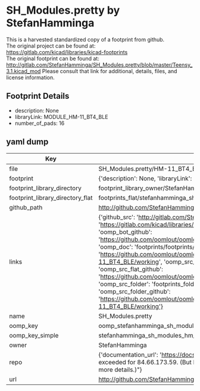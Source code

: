 # SH_Modules.pretty by StefanHamminga  
This is a harvested standardized copy of a footprint from github.  
The original project can be found at:  
https://gitlab.com/kicad/libraries/kicad-footprints  
The original footprint can be found at:
http://gitlab.com/StefanHamminga/SH_Modules.pretty/blob/master/Teensy_3.1.kicad_mod
Please consult that link for additional, details, files, and license information.  
## Footprint Details
* description: None  
* libraryLink: MODULE_HM-11_BT4_BLE  
* number_of_pads: 16  
## yaml dump  
| Key | Value |  
| --- | --- |  
| file | SH_Modules.pretty/HM-11_BT4_BLE.kicad_mod |  
| footprint | {'description': None, 'libraryLink': 'MODULE_HM-11_BT4_BLE', 'number_of_pads': 16} |  
| footprint_library_directory | footprint_library_owner/StefanHamminga_SH_Modules.pretty |  
| footprint_library_directory_flat | footprints_flat/stefanhamminga_sh_modules_hm_11_bt4_ble/working |  
| github_path | http://github.com/StefanHamminga/SH_Modules.pretty/blob/master/HM-11_BT4_BLE.kicad_mod |  
| links | {'github_src': 'http://gitlab.com/StefanHamminga/SH_Modules.pretty/blob/master/Teensy_3.1.kicad_mod', 'github_src_repo': 'https://gitlab.com/kicad/libraries/kicad-footprints', 'oomp_bot': 'footprints/stefanhamminga_sh_modules_hm_11_bt4_ble/working', 'oomp_bot_github': 'https://github.com/oomlout/oomlout_oomp_footprint_bot/tree/main/footprints/stefanhamminga_sh_modules_hm_11_bt4_ble/working', 'oomp_doc': 'footprints/footprints/StefanHamminga/SH_Modules/HM-11_BT4_BLE/working/', 'oomp_doc_github': 'https://github.com/oomlout/oomlout_oomp_footprint_doc/tree/main/footprints/footprints/StefanHamminga/SH_Modules/HM-11_BT4_BLE/working', 'oomp_src_flat': 'footprints_flat/footprints_flat/stefanhamminga_sh_modules_hm_11_bt4_ble/working', 'oomp_src_flat_github': 'https://github.com/oomlout/oomlout_oomp_footprint_src/tree/main/footprints_flat/stefanhamminga_sh_modules_hm_11_bt4_ble/working', 'oomp_src_folder': 'footprints_folder/footprints_folder/StefanHamminga/SH_Modules/HM-11_BT4_BLE/working', 'oomp_src_folder_github': 'https://github.com/oomlout/oomlout_oomp_footprint_src/tree/main/footprints_folder/StefanHamminga/SH_Modules/HM-11_BT4_BLE/working'} |  
| name | SH_Modules.pretty |  
| oomp_key | oomp_stefanhamminga_sh_modules_hm_11_bt4_ble |  
| oomp_key_simple | stefanhamminga_sh_modules_hm_11_bt4_ble |  
| owner | StefanHamminga |  
| repo | {'documentation_url': 'https://docs.github.com/rest/overview/resources-in-the-rest-api#rate-limiting', 'message': "API rate limit exceeded for 84.66.173.59. (But here's the good news: Authenticated requests get a higher rate limit. Check out the documentation for more details.)"} |  
| url | http://github.com/StefanHamminga/SH_Modules.pretty |  


